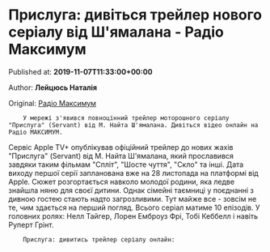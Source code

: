 
# Прислуга: дивіться трейлер нового серіалу від Ш'ямалана - Радіо Максимум

Published at: **2019-11-07T11:33:00+00:00**

Author: **Лейцюсь Наталія**

Original: [Радіо Максимум](https://maximum.fm/prisluga-divitsya-trejler-novogo-serialu-vid-shyamalana_n169193)


        У мережі з'явився повноцінний трейлер моторошного серіалу "Прислуга" (Servant) від М. Найта Ш'ямалана. Дивіться відео онлайн на Радіо МАКСИМУМ.
      
Сервіс Apple TV+ опублікував офіційний трейлер до нових жахів "Прислуга" (Servant) від М. Найта Ш'ямалана, який прославився завдяки таким фільмам "Спліт", "Шосте чуття", "Скло" та інші. Дата виходу першої серії запланована вже на 28 листопада на платформі від Apple.
Сюжет розгортається навколо молодої родини, яка ледве знайшла няню для своєї дитини. Однак сімейні таємниці у поєднанні з дивною гостею стають надто загрозливими. Тут майже все - зовсім не те, чим здається на перший погляд. Всього серіал матиме 10 епізодів.
У головних ролях: Нелл Тайгер, Лорен Емброуз Фрі, Тобі Кеббелл і навіть Руперт Грінт.

        Прислуга: дивитись трейлер серіалу онлайн:
      
